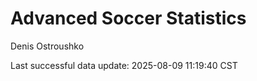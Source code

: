 # Advanced Soccer Statistics
Denis Ostroushko

<!-- gfm -->

Last successful data update: 2025-08-09 11:19:40 CST
